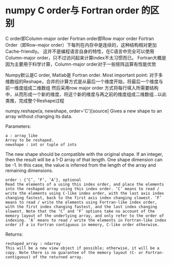 numpy C order与 Fortran order 的区别
===================================
C order即Column-major order 
Fortran order即Row major order
Fortran Order（即Row-major order）下每列在内存中是连续的，这种结构相对更加Cache-friendly。
这并不是编程语言自身的特性，在C语言中完全可以使用Column-major order，只不过访问起来计算index不太习惯而已。
Fortran大概是因为主要用于科学计算，Column-major order对于一些矩阵运算有性能优势

Numpy默认是C order, Matlab是 Fortran order.
Most important point:  对于多维数组的Reshape，合并的计算方式是从最后一个维度开始，将最后一个维度与前一维度组成二维数组
然后采用row major order 方式将每行填入所需要结构中，从而形成一个新的维度，将这个新的维度与再之前的维度组成二维数组...以此类推，完成整个Reshape过程




numpy.reshape(a, newshape, order='C')[source]
Gives a new shape to an array without changing its data.

Parameters:	
```
a : array_like
Array to be reshaped.
newshape : int or tuple of ints
```
The new shape should be compatible with the original shape. If an integer, then the result will be a 1-D array of that length. One shape dimension can be -1. In this case, the value is inferred from the length of the array and remaining dimensions.

```
order : {‘C’, ‘F’, ‘A’}, optional
Read the elements of a using this index order, and place the elements into the reshaped array using this index order. ‘C’ means to read / write the elements using C-like index order, with the last axis index changing fastest, back to the first axis index changing slowest. ‘F’ means to read / write the elements using Fortran-like index order, with the first index changing fastest, and the last index changing slowest. Note that the ‘C’ and ‘F’ options take no account of the memory layout of the underlying array, and only refer to the order of indexing. ‘A’ means to read / write the elements in Fortran-like index order if a is Fortran contiguous in memory, C-like order otherwise.
```
Returns:	
```
reshaped_array : ndarray
This will be a new view object if possible; otherwise, it will be a copy. Note there is no guarantee of the memory layout (C- or Fortran- contiguous) of the returned array.
```

